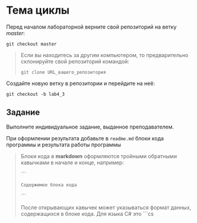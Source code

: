 # Тема циклы

Перед началом лабораторной верните свой репозиторий на ветку *master*:

```
git checkout master
```

>Если вы находитесь за другим компьютером, то предварительно склонируйте свой репозиторий командой:
>```
>git clone URL_вашего_репозитория
>```

Создайте новую ветку в репозитории и перейдите на неё:

```
git checkout -b lab4_3
```

## Задание

Выполните индивидуальное задание, выданное преподавателем.

При оформлении результата добавьте в `readme.md` блоки кода программы и результата работы программы

>Блоки кода в **markdown** оформляются тройными обратными кавычками в начале и конце, например:
>
>\`\`\`
>```
>Содержимое блока кода
>```
>\`\`\`
>
>После открывающих кавычек может указываться формат данных, содержащихся в блоке кода. Для языка C# это \`\`\`cs
